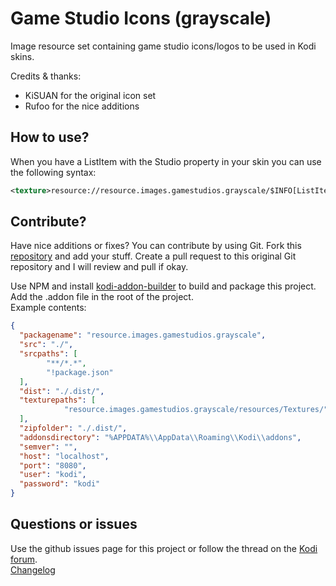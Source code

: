 # Game Studio Icons (grayscale)
Image resource set containing game studio icons/logos to be used in Kodi skins.

Credits & thanks:
* KiSUAN for the original icon set
* Rufoo for the nice additions

## How to use?
When you have a ListItem with the Studio property in your skin you can use the following syntax:
```xml
<texture>resource://resource.images.gamestudios.grayscale/$INFO[ListItem.Studio,,.png]</texture>
```

## Contribute?
Have nice additions or fixes? You can contribute by using Git. Fork this [repository](https://github.com/chrisism/resource.images.gamestudios.grayscale) and add your stuff. 
Create a pull request to this original Git repository and I will review and pull if okay.  

Use NPM and install [kodi-addon-builder](https://github.com/chrisism/kodi-addon-builder) to build and package this project. Add the .addon file in the root of the project.  
Example contents:
```json
{
  "packagename": "resource.images.gamestudios.grayscale",
  "src": "./",
  "srcpaths": [
        "**/*.*",
        "!package.json"
  ],
  "dist": "./.dist/",
  "texturepaths": [
			"resource.images.gamestudios.grayscale/resources/Textures/"
  ],			
  "zipfolder": "./.dist/",
  "addonsdirectory": "%APPDATA%\\AppData\\Roaming\\Kodi\\addons",
  "semver": "",
  "host": "localhost",
  "port": "8080",
  "user": "kodi",
  "password": "kodi"
}
```

## Questions or issues
Use the github issues page for this project or follow the thread on the [Kodi forum](..).  
[Changelog](https://raw.githubusercontent.com/chrisism/resource.images.gamestudios.grayscale/master/changelog.txt)
